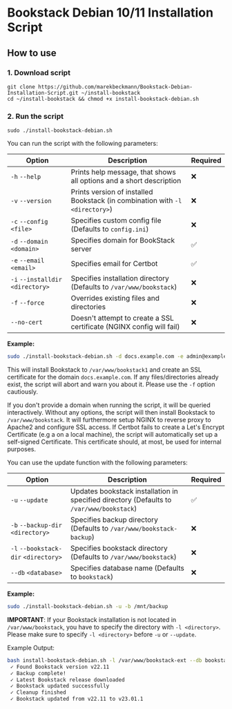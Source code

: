 # Bookstack Debian 10/11 Installation Script

## How to use

### 1. Download script

```
git clone https://github.com/marekbeckmann/Bookstack-Debian-Installation-Script.git ~/install-bookstack
cd ~/install-bookstack && chmod +x install-bookstack-debian.sh
```
### 2. Run the script

```
sudo ./install-bookstack-debian.sh
```

You can run the script with the following parameters: 

| Option                            | Description                                                                  | Required |
| --------------------------------- | ---------------------------------------------------------------------------- | -------- |
| `-h` `--help`                     | Prints help message, that shows all options and a short description          | ❌        |
| `-v` `--version`                  | Prints version of installed Bookstack (in combination with `-l <directory>`) | ❌        |
| `-c` `--config` `<file>`          | Specifies custom config file (Defaults to `config.ini`)                      | ❌        |
| `-d` `--domain` `<domain>`        | Specifies domain for BookStack server                                        | ✅        |
| `-e` `--email` `<email>`          | Specifies email for Certbot                                                  | ✅        |
| `-i` `--installdir` `<directory>` | Specifies installation directory (Defaults to `/var/www/bookstack`)          | ❌        |
| `-f` `--force`                    | Overrides existing files and directories                                     | ❌        |
| `--no-cert`                       | Doesn't attempt to create a SSL certificate (NGINX config will fail)         | ❌        |

**Example:**
```bash
sudo ./install-bookstack-debian.sh -d docs.example.com -e admin@example.com
```
This will install Bookstack to `/var/www/bookstack1` and create an SSL certificate for the domain `docs.example.com`. If any files/directories already exist, the script will abort and warn you about it. Please use the `-f` option cautiously.

If you don't provide a domain when running the script, it will be queried interactively.
Without any options, the script will then install Bookstack to `/var/www/bookstack`. It will furthermore setup NGINX to reverse proxy to Apache2 and configure SSL access. 
If Certbot fails to create a Let's Encrypt Certificate (e.g a on a local machine), the script will automatically set up a self-signed Certificate. This certificate should, at most, be used for internal purposes. 

You can use the update function with the following parameters:

| Option                               | Description                                                                              | Required |
| ------------------------------------ | ---------------------------------------------------------------------------------------- | -------- |
| `-u` `--update`                      | Updates bookstack installation in specified directory (Defaults to `/var/www/bookstack`) | ✅        |
| `-b` `--backup-dir` `<directory>`    | Specifies backup directory (Defaults to `/var/www/bookstack-backup`)                     | ❌        |
| `-l` `--bookstack-dir` `<directory>` | Specifies bookstack directory (Defaults to `/var/www/bookstack`)                         | ❌        |
| `--db` `<database>`                  | Specifies database name (Defaults to `bookstack`)                                        | ❌        |

**Example:**
```bash
sudo ./install-bookstack-debian.sh -u -b /mnt/backup
```
**IMPORTANT**: If your Bookstack installation is not located in `/var/www/bookstack`, you have to specify the directory with `-l <directory>`. Please make sure to specify `-l <directory>` before `-u` or `--update`.

Example Output: 

```bash
bash install-bookstack-debian.sh -l /var/www/bookstack-ext --db bookstack_ext -u
 ✓ Found Bookstack version v22.11
 ✓ Backup complete!
 ✓ Latest Bookstack release downloaded
 ✓ Bookstack updated successfully
 ✓ Cleanup finished
 ✓ Bookstack updated from v22.11 to v23.01.1
 ``` 

